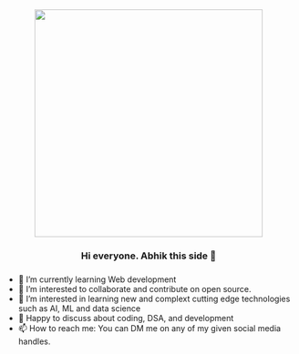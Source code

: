 ##

<div id="header" align="center">
  <img src="https://media.giphy.com/media/f3iwJFOVOwuy7K6FFw/giphy.gif" width="400"/>
  <div align="center"><h3>Hi everyone. Abhik this side 👋<h3></div>
</div>


<!--
**Abhiksahu3092/Abhiksahu3092** is a ✨ _special_ ✨ repository because its `README.md` (this file) appears on your GitHub profile.-->

- 🌱 I’m currently learning Web development
- 👯 I’m interested to collaborate and contribute on  open source.
- 🤔 I’m interested in learning new and complext cutting edge technologies such as AI, ML and data science
- 💬 Happy to discuss about coding, DSA, and development
- 📫 How to reach me: You can DM me on any of my given social media handles.

